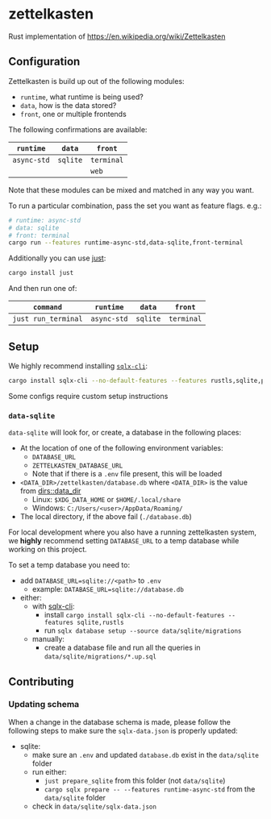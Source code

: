 # zettelkasten
Rust implementation of https://en.wikipedia.org/wiki/Zettelkasten

## Configuration

Zettelkasten is build up out of the following modules:
- `runtime`, what runtime is being used?
- `data`, how is the data stored?
- `front`, one or multiple frontends

The following confirmations are available:

|`runtime`  |`data`  |`front`   |
|-----------|--------|----------|
|`async-std`|`sqlite`|`terminal`|
|           |        |`web`     |

Note that these modules can be mixed and matched in any way you want.

To run a particular combination, pass the set you want as feature flags. e.g.:
```sh
# runtime: async-std
# data: sqlite
# front: terminal
cargo run --features runtime-async-std,data-sqlite,front-terminal
```

Additionally you can use [just](https://github.com/casey/just):
```sh
cargo install just
```

And then run one of:

|`command`          |`runtime`  |`data`  |`front`   |
|-------------------|-----------|--------|----------|
|`just run_terminal`|`async-std`|`sqlite`|`terminal`|

## Setup

We highly recommend installing [`sqlx-cli`](https://github.com/launchbadge/sqlx/tree/main/sqlx-cli):
```bash
cargo install sqlx-cli --no-default-features --features rustls,sqlite,postgres
```

Some configs require custom setup instructions

### `data-sqlite`

`data-sqlite` will look for, or create, a database in the following places:
- At the location of one of the following environment variables:
  - `DATABASE_URL`
  - `ZETTELKASTEN_DATABASE_URL`
  - Note that if there is a `.env` file present, this will be loaded
- `<DATA_DIR>/zettelkasten/database.db` where `<DATA_DIR>` is the value from [dirs::data_dir](https://docs.rs/dirs/latest/dirs/fn.data_dir.html)
  - Linux: `$XDG_DATA_HOME` or `$HOME/.local/share`
  - Windows: `C:/Users/<user>/AppData/Roaming/`
- The local directory, if the above fail (`./database.db`)

For local development where you also have a running zettelkasten system, we **highly** recommend setting `DATABASE_URL` to a temp database while working on this project.

To set a temp database you need to:
- add `DATABASE_URL=sqlite://<path>` to `.env`
  - example: `DATABASE_URL=sqlite://database.db`
- either:
  - with [sqlx-cli](https://github.com/launchbadge/sqlx/blob/main/sqlx-cli/README.md#sqlx-cli):
    - install `cargo install sqlx-cli --no-default-features --features sqlite,rustls`
    - run `sqlx database setup --source data/sqlite/migrations`
  - manually:
    - create a database file and run all the queries in `data/sqlite/migrations/*.up.sql`

## Contributing

### Updating schema

When a change in the database schema is made, please follow the following steps to make sure the `sqlx-data.json` is properly updated:
- sqlite:
  - make sure an `.env` and updated `database.db` exist in the `data/sqlite` folder
  - run either:
    - `just prepare_sqlite` from this folder (not `data/sqlite`)
    - `cargo sqlx prepare -- --features runtime-async-std` from the `data/sqlite` folder
  - check in `data/sqlite/sqlx-data.json`
